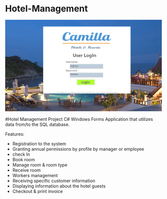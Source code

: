 # Hotel-Management

<img src="https://raw.githubusercontent.com/Rosiee7/Hotel-Management/main/Hotel%20Management/Screenshot1.png"/>



#Hotel Management Project
C# Windows Forms Application that utilizes data from/to the SQL database.


Features:
- Registration to the system
- Granting annual permissions by profile by manager or employee
- check In
- Book room
- Manage room & room type
- Receive room
- Workers management
- Receiving specific customer information
- Displaying information about the hotel guests
- Checkout & print invoice

